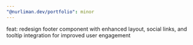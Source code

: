 ```yaml
---
"@nurliman.dev/portfolio": minor
---
```


feat: redesign footer component with enhanced layout, social links, and tooltip integration for improved user engagement
